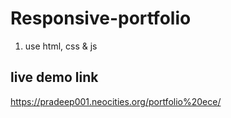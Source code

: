 # Responsive-portfolio
  1. use html, css & js


## live demo link
  https://pradeep001.neocities.org/portfolio%20ece/

  
